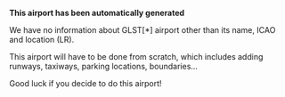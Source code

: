 **This airport has been automatically generated**

We have no information about GLST[*] airport other than its name, ICAO and location (LR).

This airport will have to be done from scratch, which includes adding runways, taxiways, parking locations, boundaries...

Good luck if you decide to do this airport!